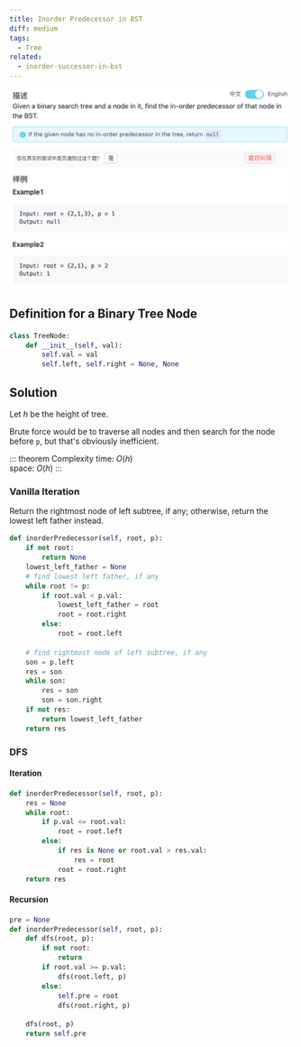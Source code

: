 ```yaml
---
title: Inorder Predecessor in BST
diff: medium
tags:
  - Tree
related:
  - inorder-successor-in-bst
---
```


<img class="medium-zoom" src="/algo/inorder-predecessor-in-bst.png" alt="https://www.lintcode.com/problem/inorder-predecessor-in-bst">

## Definition for a Binary Tree Node

```py
class TreeNode:
    def __init__(self, val):
        self.val = val
        self.left, self.right = None, None
```

## Solution

Let $h$ be the height of tree.

Brute force would be to traverse all nodes and then search for the node before `p`, but that's obviously inefficient.

::: theorem Complexity
time: $O(h)$  
space: $O(h)$
:::

### Vanilla Iteration

Return the rightmost node of left subtree, if any; otherwise, return the lowest left father instead.

```py
def inorderPredecessor(self, root, p):
    if not root:
        return None
    lowest_left_father = None
    # find lowest left father, if any
    while root != p:
        if root.val < p.val:
            lowest_left_father = root
            root = root.right
        else:
            root = root.left

    # find rightmost node of left subtree, if any
    son = p.left
    res = son
    while son:
        res = son
        son = son.right
    if not res:
        return lowest_left_father
    return res
```

### DFS

#### Iteration

```py
def inorderPredecessor(self, root, p):
    res = None
    while root:
        if p.val <= root.val:
            root = root.left
        else:
            if res is None or root.val > res.val:
                res = root
            root = root.right
    return res
```

#### Recursion

```py
pre = None
def inorderPredecessor(self, root, p):
    def dfs(root, p):
        if not root:
            return
        if root.val >= p.val:
            dfs(root.left, p)
        else:
            self.pre = root
            dfs(root.right, p)

    dfs(root, p)
    return self.pre
```

<!-- TODO: recursive solution

首先要确定中序遍历的后继:

如果该节点有右子节点, 那么后继是其右子节点的子树中最左端的节点
如果该节点没有右子节点, 那么后继是离它最近的祖先, 该节点在这个祖先的左子树内.
使用循环实现:

查找该节点, 并在该过程中维护上述性质的祖先节点
查找到后, 如果该节点有右子节点, 则后继在其右子树内; 否则后继就是维护的那个祖先节点
使用递归实现:

如果根节点小于或等于要查找的节点, 直接进入右子树递归
如果根节点大于要查找的节点, 则暂存左子树递归查找的结果, 如果是 null, 则直接返回当前根节点; 反之返回左子树递归查找的结果.
-->

<!-- ## Follow Up

kth predecessor in bst -->

